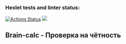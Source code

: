 ### Hexlet tests and linter status:
[![Actions Status](https://github.com/igortrubin/frontend-project-44/workflows/hexlet-check/badge.svg)](https://github.com/igortrubin/frontend-project-44/actions)
<a href="https://codeclimate.com/github/igortrubin/frontend-project-44/maintainability"><img src="https://api.codeclimate.com/v1/badges/2e7b8c72345890a6c7c6/maintainability" /></a>
<h2>Brain-calc - Проверка на чётность</h2>

